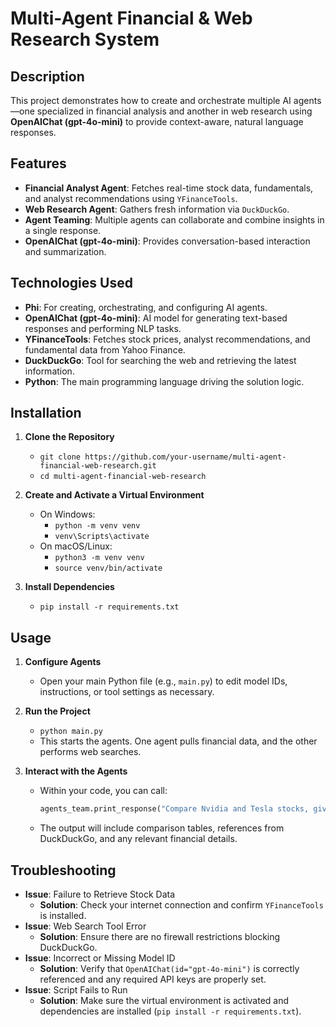 # Multi-Agent Financial & Web Research System

## Description
This project demonstrates how to create and orchestrate multiple AI agents—one specialized in financial analysis and another in web research using **OpenAIChat (gpt-4o-mini)** to provide context-aware, natural language responses.

## Features
- **Financial Analyst Agent**: Fetches real-time stock data, fundamentals, and analyst recommendations using `YFinanceTools`.
- **Web Research Agent**: Gathers fresh information via `DuckDuckGo`.
- **Agent Teaming**: Multiple agents can collaborate and combine insights in a single response.
- **OpenAIChat (gpt-4o-mini)**: Provides conversation-based interaction and summarization.

## Technologies Used
- **Phi**: For creating, orchestrating, and configuring AI agents.
- **OpenAIChat (gpt-4o-mini)**: AI model for generating text-based responses and performing NLP tasks.
- **YFinanceTools**: Fetches stock prices, analyst recommendations, and fundamental data from Yahoo Finance.
- **DuckDuckGo**: Tool for searching the web and retrieving the latest information.
- **Python**: The main programming language driving the solution logic.

## Installation
1. **Clone the Repository**  
   - `git clone https://github.com/your-username/multi-agent-financial-web-research.git`
   - `cd multi-agent-financial-web-research`

2. **Create and Activate a Virtual Environment**  
   - On Windows:  
     - `python -m venv venv`  
     - `venv\Scripts\activate`
   - On macOS/Linux:  
     - `python3 -m venv venv`  
     - `source venv/bin/activate`

3. **Install Dependencies**  
   - `pip install -r requirements.txt`

## Usage
1. **Configure Agents**  
   - Open your main Python file (e.g., `main.py`) to edit model IDs, instructions, or tool settings as necessary.

2. **Run the Project**  
   - `python main.py`  
   - This starts the agents. One agent pulls financial data, and the other performs web searches.  

3. **Interact with the Agents**  
   - Within your code, you can call:  
     ```python
     agents_team.print_response("Compare Nvidia and Tesla stocks, give recommendations")
     ```
   - The output will include comparison tables, references from DuckDuckGo, and any relevant financial details.

## Troubleshooting
- **Issue**: Failure to Retrieve Stock Data  
  - **Solution**: Check your internet connection and confirm `YFinanceTools` is installed.
- **Issue**: Web Search Tool Error  
  - **Solution**: Ensure there are no firewall restrictions blocking DuckDuckGo.
- **Issue**: Incorrect or Missing Model ID  
  - **Solution**: Verify that `OpenAIChat(id="gpt-4o-mini")` is correctly referenced and any required API keys are properly set.
- **Issue**: Script Fails to Run  
  - **Solution**: Make sure the virtual environment is activated and dependencies are installed (`pip install -r requirements.txt`).
